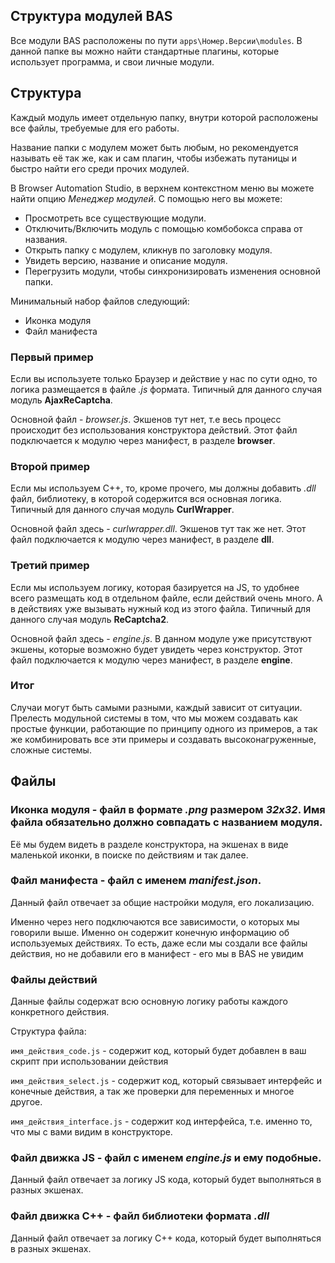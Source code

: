 ## Структура модулей BAS

Все модули BAS расположены по пути `apps\Номер.Версии\modules`.
В данной папке вы можно найти стандартные плагины, которые использует программа, и свои личные модули.

## Структура

Каждый модуль имеет отдельную папку, внутри которой расположены все файлы, требуемые для его работы.

Название папки с модулем может быть любым, но рекомендуется называть её так же, как и сам плагин, чтобы избежать путаницы и быстро найти его среди прочих модулей.

В Browser Automation Studio, в верхнем контекстном меню вы можете найти опцию _Менеджер модулей_.
С помощью него вы можете:
- Просмотреть все существующие модули.
- Отключить/Включить модуль с помощью комбобокса справа от названия.
- Открыть папку с модулем, кликнув по заголовку модуля.
- Увидеть версию, название и описание модуля.
- Перегрузить модули, чтобы синхронизировать изменения основной папки.

Минимальный набор файлов следующий:
- Иконка модуля
- Файл манифеста

### Первый пример
Если вы используете только Браузер и действие у нас по сути одно, то логика размещается в файле _.js_ формата.
Типичный для данного случая модуль **AjaxReCaptcha**.

Основной файл - _browser.js_. Экшенов тут нет, т.е весь процесс происходит без использования конструктора действий.
Этот файл подключается к модулю через манифест, в разделе **browser**. 

### Второй пример
Если мы используем C++, то, кроме прочего, мы должны добавить _.dll_ файл, библиотеку, в которой содержится вся основная логика.
Типичный для данного случая модуль **CurlWrapper**.

Основной файл здесь - _curlwrapper.dll_. Экшенов тут так же нет.
Этот файл подключается к модулю через манифест, в разделе **dll**.

### Третий пример
Если мы используем логику, которая базируется на JS, то удобнее всего размещать код в отдельном файле, если действий очень много.
А в действиях уже вызывать нужный код из этого файла.
Типичный для данного случая модуль **ReCaptcha2**.

Основной файл здесь - _engine.js_. В данном модуле уже присутствуют экшены, которые возможно будет увидеть через конструктор.
Этот файл подключается к модулю через манифест, в разделе **engine**.

### Итог
Случаи могут быть самыми разными, каждый зависит от ситуации.
Прелесть модульной системы в том, что мы можем создавать как простые функции, работающие по принципу одного из примеров, а так же комбинировать все эти примеры и создавать высоконагруженные, сложные системы.

## Файлы

### **Иконка модуля** - файл в формате _.png_ размером _32x32_. Имя файла обязательно должно совпадать с названием модуля.
Её мы будем видеть в разделе конструктора, на экшенах в виде маленькой иконки, в поиске по действиям и так далее.

### **Файл манифеста** - файл с именем _manifest.json_.
Данный файл отвечает за общие настройки модуля, его локализацию.

Именно через него подключаются все зависимости, о которых мы говорили выше.
Именно он содержит конечную информацию об используемых действиях.
То есть, даже если мы создали все файлы действия, но не добавили его в манифест - его мы в BAS не увидим

### **Файлы действий**
Данные файлы содержат всю основную логику работы каждого конкретного действия.

Структура файла:

`имя_действия_code.js` - содержит код, который будет добавлен в ваш скрипт при использовании действия

`имя_действия_select.js` - содержит код, который связывает интерфейс и конечные действия, а так же проверки для переменных и многое другое.

`имя_действия_interface.js` - содержит код интерфейса, т.е. именно то, что мы с вами видим в конструкторе.

### **Файл движка JS** - файл с именем _engine.js_ и ему подобные.
Данный файл отвечает за логику JS кода, который будет выполняться в разных экшенах.

### **Файл движка C++** - файл библиотеки формата _.dll_
Данный файл отвечает за логику С++ кода, который будет выполняться в разных экшенах.

